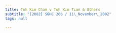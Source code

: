 ```yaml
---
title: Toh Kim Chan v Toh Kim Tian & Others
subtitle: "[2002] SGHC 266 / 11\_November\_2002"
tags: null

---
```


